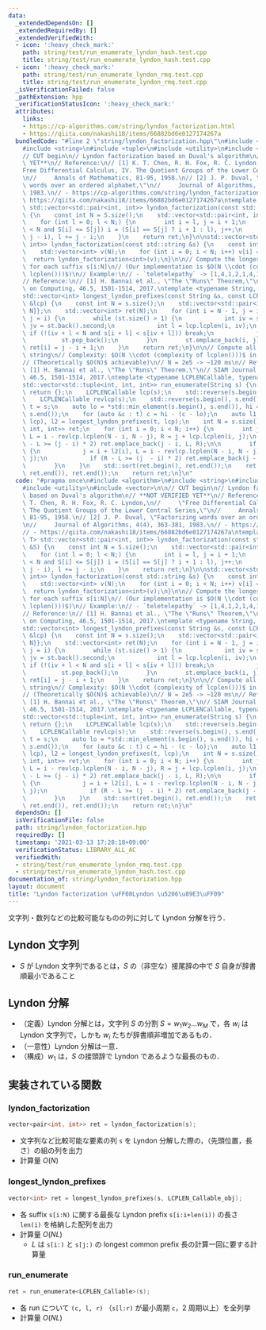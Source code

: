```yaml
---
data:
  _extendedDependsOn: []
  _extendedRequiredBy: []
  _extendedVerifiedWith:
  - icon: ':heavy_check_mark:'
    path: string/test/run_enumerate_lyndon_hash.test.cpp
    title: string/test/run_enumerate_lyndon_hash.test.cpp
  - icon: ':heavy_check_mark:'
    path: string/test/run_enumerate_lyndon_rmq.test.cpp
    title: string/test/run_enumerate_lyndon_rmq.test.cpp
  _isVerificationFailed: false
  _pathExtension: hpp
  _verificationStatusIcon: ':heavy_check_mark:'
  attributes:
    links:
    - https://cp-algorithms.com/string/lyndon_factorization.html
    - https://qiita.com/nakashi18/items/66882bd6e0127174267a
  bundledCode: "#line 2 \"string/lyndon_factorization.hpp\"\n#include <algorithm>\n\
    #include <string>\n#include <tuple>\n#include <utility>\n#include <vector>\n\n\
    // CUT begin\n// Lyndon factorization based on Duval's algorithm\n// **NOT VERIFIED\
    \ YET**\n// Reference:\n// [1] K. T. Chen, R. H. Fox, R. C. Lyndon,\n//     \"\
    Free Differential Calculus, IV. The Quotient Groups of the Lower Central Series,\"\
    \n//     Annals of Mathematics, 81-95, 1958.\n// [2] J. P. Duval, \"Factorizing\
    \ words over an ordered alphabet,\"\n//     Journal of Algorithms, 4(4), 363-381,\
    \ 1983.\n// - https://cp-algorithms.com/string/lyndon_factorization.html\n// -\
    \ https://qiita.com/nakashi18/items/66882bd6e0127174267a\ntemplate <typename T>\
    \ std::vector<std::pair<int, int>> lyndon_factorization(const std::vector<T> &S)\
    \ {\n    const int N = S.size();\n    std::vector<std::pair<int, int>> ret;\n\
    \    for (int l = 0; l < N;) {\n        int i = l, j = i + 1;\n        while (j\
    \ < N and S[i] <= S[j]) i = (S[i] == S[j] ? i + 1 : l), j++;\n        ret.emplace_back(l,\
    \ j - i), l += j - i;\n    }\n    return ret;\n}\n\nstd::vector<std::pair<int,\
    \ int>> lyndon_factorization(const std::string &s) {\n    const int N = int(s.size());\n\
    \    std::vector<int> v(N);\n    for (int i = 0; i < N; i++) v[i] = s[i];\n  \
    \  return lyndon_factorization<int>(v);\n}\n\n// Compute the longest Lyndon prefix\
    \ for each suffix s[i:N]\n// (Our implementation is $O(N \\cdot (complexity of\
    \ lcplen()))$)\n// Example:\n// - `teletelepathy` -> [1,4,1,2,1,4,1,2,1,4,1,2,1]\n\
    // Reference:\n// [1] H. Bannai et al., \"The \"Runs\" Theorem,\"\n// SIAM Journal\
    \ on Computing, 46.5, 1501-1514, 2017.\ntemplate <typename String, typename LCPLENCallable>\n\
    std::vector<int> longest_lyndon_prefixes(const String &s, const LCPLENCallable\
    \ &lcp) {\n    const int N = s.size();\n    std::vector<std::pair<int, int>> st{{N,\
    \ N}};\n    std::vector<int> ret(N);\n    for (int i = N - 1, j = i; i >= 0; i--,\
    \ j = i) {\n        while (st.size() > 1) {\n            int iv = st.back().first,\
    \ jv = st.back().second;\n            int l = lcp.lcplen(i, iv);\n           \
    \ if (!(iv + l < N and s[i + l] < s[iv + l])) break;\n            j = jv;\n  \
    \          st.pop_back();\n        }\n        st.emplace_back(i, j);\n       \
    \ ret[i] = j - i + 1;\n    }\n    return ret;\n}\n\n// Compute all runs in given\
    \ string\n// Complexity: $O(N \\cdot (complexity of lcplen()))$ in this implementation\n\
    // (Theoretically $O(N)$ achievable)\n// N = 2e5 -> ~120 ms\n// Reference:\n//\
    \ [1] H. Bannai et al., \"The \"Runs\" Theorem,\"\n// SIAM Journal on Computing,\
    \ 46.5, 1501-1514, 2017.\ntemplate <typename LCPLENCallable, typename String>\n\
    std::vector<std::tuple<int, int, int>> run_enumerate(String s) {\n    if (s.empty())\
    \ return {};\n    LCPLENCallable lcp(s);\n    std::reverse(s.begin(), s.end());\n\
    \    LCPLENCallable revlcp(s);\n    std::reverse(s.begin(), s.end());\n    auto\
    \ t = s;\n    auto lo = *std::min_element(s.begin(), s.end()), hi = *std::max_element(s.begin(),\
    \ s.end());\n    for (auto &c : t) c = hi - (c - lo);\n    auto l1 = longest_lyndon_prefixes(s,\
    \ lcp), l2 = longest_lyndon_prefixes(t, lcp);\n    int N = s.size();\n    std::vector<std::tuple<int,\
    \ int, int>> ret;\n    for (int i = 0; i < N; i++) {\n        int j = i + l1[i],\
    \ L = i - revlcp.lcplen(N - i, N - j), R = j + lcp.lcplen(i, j);\n        if (R\
    \ - L >= (j - i) * 2) ret.emplace_back(j - i, L, R);\n\n        if (l1[i] != l2[i])\
    \ {\n            j = i + l2[i], L = i - revlcp.lcplen(N - i, N - j), R = j + lcp.lcplen(i,\
    \ j);\n            if (R - L >= (j  - i) * 2) ret.emplace_back(j - i, L, R);\n\
    \        }\n    }\n    std::sort(ret.begin(), ret.end());\n    ret.erase(std::unique(ret.begin(),\
    \ ret.end()), ret.end());\n    return ret;\n}\n"
  code: "#pragma once\n#include <algorithm>\n#include <string>\n#include <tuple>\n\
    #include <utility>\n#include <vector>\n\n// CUT begin\n// Lyndon factorization\
    \ based on Duval's algorithm\n// **NOT VERIFIED YET**\n// Reference:\n// [1] K.\
    \ T. Chen, R. H. Fox, R. C. Lyndon,\n//     \"Free Differential Calculus, IV.\
    \ The Quotient Groups of the Lower Central Series,\"\n//     Annals of Mathematics,\
    \ 81-95, 1958.\n// [2] J. P. Duval, \"Factorizing words over an ordered alphabet,\"\
    \n//     Journal of Algorithms, 4(4), 363-381, 1983.\n// - https://cp-algorithms.com/string/lyndon_factorization.html\n\
    // - https://qiita.com/nakashi18/items/66882bd6e0127174267a\ntemplate <typename\
    \ T> std::vector<std::pair<int, int>> lyndon_factorization(const std::vector<T>\
    \ &S) {\n    const int N = S.size();\n    std::vector<std::pair<int, int>> ret;\n\
    \    for (int l = 0; l < N;) {\n        int i = l, j = i + 1;\n        while (j\
    \ < N and S[i] <= S[j]) i = (S[i] == S[j] ? i + 1 : l), j++;\n        ret.emplace_back(l,\
    \ j - i), l += j - i;\n    }\n    return ret;\n}\n\nstd::vector<std::pair<int,\
    \ int>> lyndon_factorization(const std::string &s) {\n    const int N = int(s.size());\n\
    \    std::vector<int> v(N);\n    for (int i = 0; i < N; i++) v[i] = s[i];\n  \
    \  return lyndon_factorization<int>(v);\n}\n\n// Compute the longest Lyndon prefix\
    \ for each suffix s[i:N]\n// (Our implementation is $O(N \\cdot (complexity of\
    \ lcplen()))$)\n// Example:\n// - `teletelepathy` -> [1,4,1,2,1,4,1,2,1,4,1,2,1]\n\
    // Reference:\n// [1] H. Bannai et al., \"The \"Runs\" Theorem,\"\n// SIAM Journal\
    \ on Computing, 46.5, 1501-1514, 2017.\ntemplate <typename String, typename LCPLENCallable>\n\
    std::vector<int> longest_lyndon_prefixes(const String &s, const LCPLENCallable\
    \ &lcp) {\n    const int N = s.size();\n    std::vector<std::pair<int, int>> st{{N,\
    \ N}};\n    std::vector<int> ret(N);\n    for (int i = N - 1, j = i; i >= 0; i--,\
    \ j = i) {\n        while (st.size() > 1) {\n            int iv = st.back().first,\
    \ jv = st.back().second;\n            int l = lcp.lcplen(i, iv);\n           \
    \ if (!(iv + l < N and s[i + l] < s[iv + l])) break;\n            j = jv;\n  \
    \          st.pop_back();\n        }\n        st.emplace_back(i, j);\n       \
    \ ret[i] = j - i + 1;\n    }\n    return ret;\n}\n\n// Compute all runs in given\
    \ string\n// Complexity: $O(N \\cdot (complexity of lcplen()))$ in this implementation\n\
    // (Theoretically $O(N)$ achievable)\n// N = 2e5 -> ~120 ms\n// Reference:\n//\
    \ [1] H. Bannai et al., \"The \"Runs\" Theorem,\"\n// SIAM Journal on Computing,\
    \ 46.5, 1501-1514, 2017.\ntemplate <typename LCPLENCallable, typename String>\n\
    std::vector<std::tuple<int, int, int>> run_enumerate(String s) {\n    if (s.empty())\
    \ return {};\n    LCPLENCallable lcp(s);\n    std::reverse(s.begin(), s.end());\n\
    \    LCPLENCallable revlcp(s);\n    std::reverse(s.begin(), s.end());\n    auto\
    \ t = s;\n    auto lo = *std::min_element(s.begin(), s.end()), hi = *std::max_element(s.begin(),\
    \ s.end());\n    for (auto &c : t) c = hi - (c - lo);\n    auto l1 = longest_lyndon_prefixes(s,\
    \ lcp), l2 = longest_lyndon_prefixes(t, lcp);\n    int N = s.size();\n    std::vector<std::tuple<int,\
    \ int, int>> ret;\n    for (int i = 0; i < N; i++) {\n        int j = i + l1[i],\
    \ L = i - revlcp.lcplen(N - i, N - j), R = j + lcp.lcplen(i, j);\n        if (R\
    \ - L >= (j - i) * 2) ret.emplace_back(j - i, L, R);\n\n        if (l1[i] != l2[i])\
    \ {\n            j = i + l2[i], L = i - revlcp.lcplen(N - i, N - j), R = j + lcp.lcplen(i,\
    \ j);\n            if (R - L >= (j  - i) * 2) ret.emplace_back(j - i, L, R);\n\
    \        }\n    }\n    std::sort(ret.begin(), ret.end());\n    ret.erase(std::unique(ret.begin(),\
    \ ret.end()), ret.end());\n    return ret;\n}\n"
  dependsOn: []
  isVerificationFile: false
  path: string/lyndon_factorization.hpp
  requiredBy: []
  timestamp: '2021-03-13 17:28:18+09:00'
  verificationStatus: LIBRARY_ALL_AC
  verifiedWith:
  - string/test/run_enumerate_lyndon_rmq.test.cpp
  - string/test/run_enumerate_lyndon_hash.test.cpp
documentation_of: string/lyndon_factorization.hpp
layout: document
title: "Lyndon factorization \uFF08Lyndon \u5206\u89E3\uFF09"
---
```


文字列・数列などの比較可能なものの列に対して Lyndon 分解を行う．

## Lyndon 文字列

- $S$ が Lyndon 文字列であるとは，$S$ の（非空な）接尾辞の中で $S$ 自身が辞書順最小であること

## Lyndon 分解

- （定義）Lyndon 分解とは，文字列 $S$ の分割 $S = w_1 w_2 \dots w_M$ で，各 $w_i$ は Lyndon 文字列で，しかも $w_i$ たちが辞書順非増加であるもの．
- （一意性）Lyndon 分解は一意．
- （構成）$w_1$ は，$S$ の接頭辞で Lyndon であるような最長のもの．

## 実装されている関数

### lyndon_factorization

```cpp
vector<pair<int, int>> ret = lyndon_factorization(s);
```

- 文字列など比較可能な要素の列 `s` を Lyndon 分解した際の，（先頭位置，長さ）の組の列を出力
- 計算量 $O(N)$

### longest_lyndon_prefixes

``` cpp
vector<int> ret = longest_lyndon_prefixes(s, LCPLEN_Callable_obj);
```

- 各 suffix `s[i:N)` に関する最長な Lyndon prefix `s[i:i+len(i))` の長さ `len(i)` を格納した配列を出力
- 計算量 $O(NL)$
  - $L$ は `s[i:)` と `s[j:)` の longest common prefix 長の計算一回に要する計算量

### run_enumerate

``` cpp
ret = run_enumerate<LCPLEN_Callable>(s);
```

- 各 run について `(c, l, r)` （`s[l:r)` が最小周期 `c`，2 周期以上）を全列挙
- 計算量 $O(NL)$
